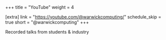 +++
title = "YouTube"
weight = 4

[extra]
link = "https://youtube.com/@warwickcomputing/"
schedule_skip = true
short = "@warwickcomputing"
+++

Recorded talks from students & industry